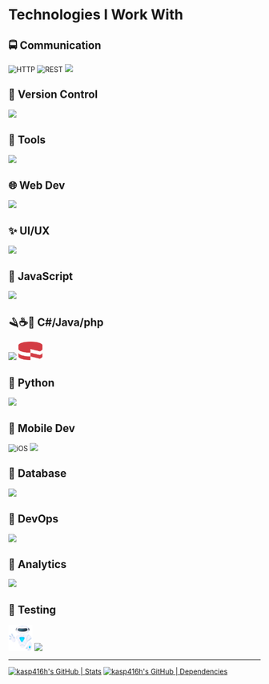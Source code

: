 # Technologies I Work With

## 🚍 Communication
<p float="left">
  <img width="48" src="https://user-images.githubusercontent.com/25181517/192107854-765620d7-f909-4953-a6da-36e1ef69eea6.png" alt="HTTP" title ="HTTP" />
  <img width="48" src="https://user-images.githubusercontent.com/25181517/192107858-fe19f043-c502-4009-8c47-476fc89718ad.png" alt="REST" title ="REST" />
  <img
      src="https://go-skill-icons.vercel.app/api/icons?i=api,socketio,websocket"
  />
</p>

## 🧰 Version Control
<p float="left">
  <img
      src="https://go-skill-icons.vercel.app/api/icons?i=git,github,bitbucket"
  />
</p>

## 🔨 Tools
<p float="left">
  <img
      src="https://go-skill-icons.vercel.app/api/icons?i=androidstudio,postman,xcode,pycharm,phpstorm,vscode,visualstudio"
  />
</p>

## 🌐 Web Dev
<p float="left">
  <img
      src="https://go-skill-icons.vercel.app/api/icons?i=html,css,sass,bootstrap,tailwindcss,wordpress,swagger,firebase,strapi,jwt,prettier"
  />
</p>

## ✨ UI/UX
<p float="left">
  <img
      src="https://go-skill-icons.vercel.app/api/icons?i=figma,materialui,shadcn"
  />
</p>

## 📜 JavaScript
<p float="left">
  <img
      src="https://go-skill-icons.vercel.app/api/icons?i=javascript,react,typescript,npm,yarn,nodejs,expressjs,redux,jest,nextjs,vite,babel,reactnative,prisma,electron,authjs,axios,drizzle,jquery,mongoose"
  />
</p>

## 🪒☕🐘 C#/Java/php
<p float="left">
  <img
      src="https://go-skill-icons.vercel.app/api/icons?i=cs,dotnet,java,php"
  />
  <img width="48" src="./assets/cakephp.png" alt="CakePHP" title="CakePHP" />
</p>

## 🐍 Python
<p float="left">
  <img
      src="https://go-skill-icons.vercel.app/api/icons?i=python,flask,django,pygame"
  />
</p>

## 📱 Mobile Dev
<p float="left">
  <img width="48" src="https://user-images.githubusercontent.com/25181517/121406611-a8246b80-c95e-11eb-9b11-b771486377f6.png" alt="iOS" title="iOS" />
  <img
      src="https://go-skill-icons.vercel.app/api/icons?i=android,dart,flutter,expo"
  />
</p>

## 💾 Database
<p float="left">
  <img
      src="https://go-skill-icons.vercel.app/api/icons?i=mysql,mongodb,mariadb,postgresql"
  />
</p>

## 🤿 DevOps
<p float="left">
  <img
      src="https://go-skill-icons.vercel.app/api/icons?i=bash,docker,githubactions,nginx,caddy,cloudflare,pm2,sentry"
  />
</p>

## 🔬 Analytics
<p float="left">
  <img
      src="https://go-skill-icons.vercel.app/api/icons?i=googleanalytics"
  />
</p>

## 🧪 Testing
<p float="left">
  <img width="48" src="./assets/DetoxLogo.png" alt="Detox" title="Detox" />
  <img
      src="https://go-skill-icons.vercel.app/api/icons?i=selenium,puppeteer,playwright"
  />
</p>

---

[![kasp416h's GitHub | Stats](https://stats.quira.sh/kasp416h/github?theme=dark)](https://quira.sh?utm_source=widgets&utm_campaign=kasp416h)
[![kasp416h's GitHub | Dependencies](https://stats.quira.sh/kasp416h/dependencies?theme=dark)](https://quira.sh?utm_source=widgets&utm_campaign=kasp416h)
